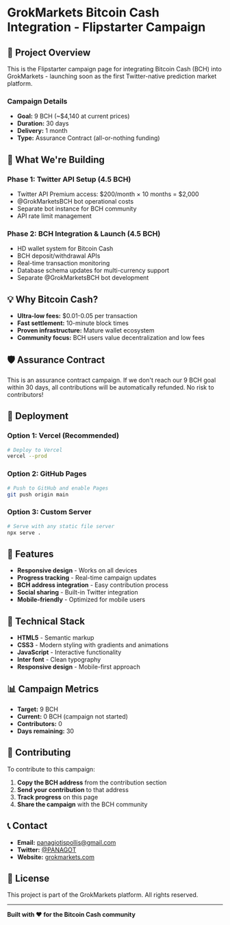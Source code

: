 # GrokMarkets Bitcoin Cash Integration - Flipstarter Campaign

## 🚀 Project Overview

This is the Flipstarter campaign page for integrating Bitcoin Cash (BCH) into GrokMarkets - launching soon as the first Twitter-native prediction market platform.

### Campaign Details
- **Goal:** 9 BCH (~$4,140 at current prices)
- **Duration:** 30 days
- **Delivery:** 1 month
- **Type:** Assurance Contract (all-or-nothing funding)

## 🎯 What We're Building

### Phase 1: Twitter API Setup (4.5 BCH)
- Twitter API Premium access: $200/month × 10 months = $2,000
- @GrokMarketsBCH bot operational costs
- Separate bot instance for BCH community
- API rate limit management

### Phase 2: BCH Integration & Launch (4.5 BCH)
- HD wallet system for Bitcoin Cash
- BCH deposit/withdrawal APIs
- Real-time transaction monitoring
- Database schema updates for multi-currency support
- Separate @GrokMarketsBCH bot development

## 💡 Why Bitcoin Cash?

- **Ultra-low fees:** $0.01-0.05 per transaction
- **Fast settlement:** 10-minute block times
- **Proven infrastructure:** Mature wallet ecosystem
- **Community focus:** BCH users value decentralization and low fees

## 🛡️ Assurance Contract

This is an assurance contract campaign. If we don't reach our 9 BCH goal within 30 days, all contributions will be automatically refunded. No risk to contributors!

## 🚀 Deployment

### Option 1: Vercel (Recommended)
```bash
# Deploy to Vercel
vercel --prod
```

### Option 2: GitHub Pages
```bash
# Push to GitHub and enable Pages
git push origin main
```

### Option 3: Custom Server
```bash
# Serve with any static file server
npx serve .
```

## 📱 Features

- **Responsive design** - Works on all devices
- **Progress tracking** - Real-time campaign updates
- **BCH address integration** - Easy contribution process
- **Social sharing** - Built-in Twitter integration
- **Mobile-friendly** - Optimized for mobile users

## 🔧 Technical Stack

- **HTML5** - Semantic markup
- **CSS3** - Modern styling with gradients and animations
- **JavaScript** - Interactive functionality
- **Inter font** - Clean typography
- **Responsive design** - Mobile-first approach

## 📊 Campaign Metrics

- **Target:** 9 BCH
- **Current:** 0 BCH (campaign not started)
- **Contributors:** 0
- **Days remaining:** 30

## 🤝 Contributing

To contribute to this campaign:

1. **Copy the BCH address** from the contribution section
2. **Send your contribution** to that address
3. **Track progress** on this page
4. **Share the campaign** with the BCH community

## 📞 Contact

- **Email:** panagiotispollis@gmail.com
- **Twitter:** [@PANAGOT](https://twitter.com/PANAGOT)
- **Website:** [grokmarkets.com](https://grokmarkets.com)

## 📄 License

This project is part of the GrokMarkets platform. All rights reserved.

---

**Built with ❤️ for the Bitcoin Cash community**
